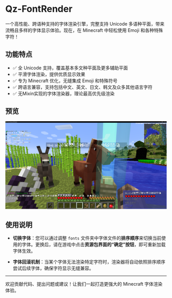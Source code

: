 # Qz-FontRender

一个高性能、跨语种支持的字体渲染引擎，完整支持 Unicode 多语种平面，带来流畅且多样的字体显示体验。现在，在 Minecraft 中轻松使用 Emoji 和各种特殊字符！

## 功能特点

- ✅ 全 Unicode 支持，覆盖基本多文种平面及更多辅助平面
- ✅ 平滑字体渲染，提供优质显示效果
- ✅ 专为 Minecraft 优化，无缝集成 Emoji 和特殊符号
- ✅ 跨语言兼容，支持包括中文、英文、日文、韩文及众多其他语言字符
- ✅ 无Mixin实现的字体渲染器，理论最高优先级渲染

## 预览

![preview.png](preview.png)

## 使用说明

- **切换字体**：您可以通过调整 `fonts` 文件夹中字体文件的**排序顺序**来切换当前使用的字体。更换后，请在游戏中点击**资源包界面的“确定”按钮**，即可重新加载字体生效。

- **字体回滚机制**：当某个字体无法渲染特定字符时，渲染器将自动依照排序顺序尝试后续字体，确保字符显示无缝兼容。

---

欢迎贡献代码、提出问题或建议！让我们一起打造更强大的 Minecraft 字体渲染体验。